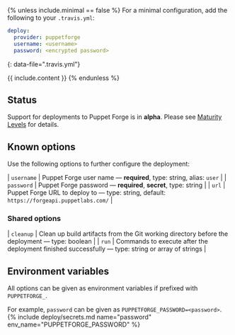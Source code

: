 {% unless include.minimal == false %}
For a minimal configuration, add the following to your `.travis.yml`:

```yaml
deploy:
  provider: puppetforge
  username: <username>
  password: <encrypted password>
```
{: data-file=".travis.yml"}



{{ include.content }}
{% endunless %}

## Status

Support for deployments to Puppet Forge is in **alpha**. Please see [Maturity Levels](/user/deployment-v2#maturity-levels) for details.
## Known options

Use the following options to further configure the deployment:

| `username` | Puppet Forge user name &mdash; **required**, type: string, alias: `user` |
| `password` | Puppet Forge password &mdash; **required**, **secret**, type: string |
| `url` | Puppet Forge URL to deploy to &mdash; type: string, default: `https://forgeapi.puppetlabs.com/` |

### Shared options

| `cleanup` | Clean up build artifacts from the Git working directory before the deployment &mdash; type: boolean |
| `run` | Commands to execute after the deployment finished successfully &mdash; type: string or array of strings |

## Environment variables

All options can be given as environment variables if prefixed with `PUPPETFORGE_`.

For example, `password` can be given as `PUPPETFORGE_PASSWORD=<password>`.
{% include deploy/secrets.md name="password" env_name="PUPPETFORGE_PASSWORD" %}